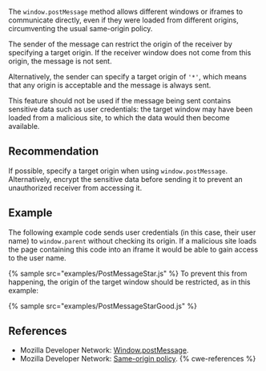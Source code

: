 The `window.postMessage` method allows different windows or iframes to communicate directly, even if they were loaded from different origins, circumventing the usual same-origin policy.

The sender of the message can restrict the origin of the receiver by specifying a target origin. If the receiver window does not come from this origin, the message is not sent.

Alternatively, the sender can specify a target origin of `'*'`, which means that any origin is acceptable and the message is always sent.

This feature should not be used if the message being sent contains sensitive data such as user credentials: the target window may have been loaded from a malicious site, to which the data would then become available.


## Recommendation
If possible, specify a target origin when using `window.postMessage`. Alternatively, encrypt the sensitive data before sending it to prevent an unauthorized receiver from accessing it.


## Example
The following example code sends user credentials (in this case, their user name) to `window.parent` without checking its origin. If a malicious site loads the page containing this code into an iframe it would be able to gain access to the user name.

{% sample src="examples/PostMessageStar.js" %}
To prevent this from happening, the origin of the target window should be restricted, as in this example:

{% sample src="examples/PostMessageStarGood.js" %}

## References
* Mozilla Developer Network: [Window.postMessage](https://developer.mozilla.org/en-US/docs/Web/API/Window/postMessage).
* Mozilla Developer Network: [Same-origin policy](https://developer.mozilla.org/en-US/docs/Web/Security/Same-origin_policy).
{% cwe-references %}
